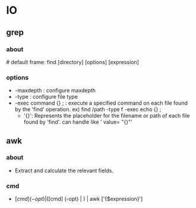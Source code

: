 # IO

## grep

### about

\# default frame: find [directory] [options] [expression]

### options

- -maxdepth             : configure maxdepth
- -type                 : configure file type
- -exec command {} \;   : execute a specified command on each file found by the 'find' operation.
    ex) find /path -type f -exec echo {} \;
  - '{}': Represents the placeholder for the filename or path of each file found by 'find'. can handle like ' value= "{}"'

## awk

### about

- Extract and calculate the relevant fields.

### cmd

- [$cmd] (-opt) | ([$cmd] (-opt) | ) | awk ['{$expression}']